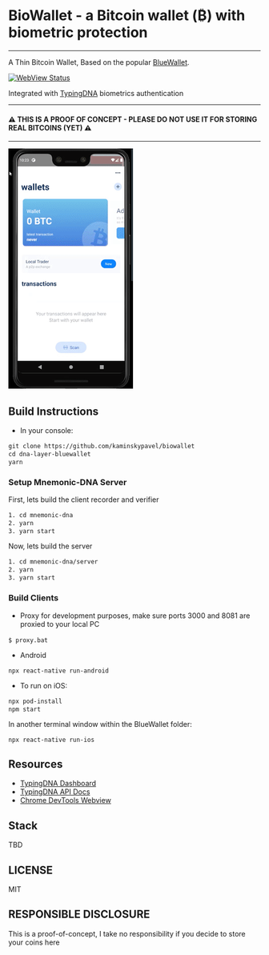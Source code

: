 # BioWallet - a Bitcoin wallet (₿) with biometric protection
---
A Thin Bitcoin Wallet, Based on the popular [BlueWallet](www.bluewallet.io).

[![WebView Status](https://api.netlify.com/api/v1/badges/e2908450-1c30-47ed-858f-506324174d62/deploy-status)](https://app.netlify.com/sites/biowallet/deploys)

Integrated with [TypingDNA](typingdna.com) biometrics authentication

---

####  ⚠ THIS IS A PROOF OF CONCEPT - PLEASE DO NOT USE IT FOR STORING REAL BITCOINS (YET) ⚠ 

---
<img src="./assets/preview.gif">


## Build Instructions

* In your console:

```
git clone https://github.com/kaminskypavel/biowallet
cd dna-layer-bluewallet
yarn
```


### Setup Mnemonic-DNA Server 

First, lets build the client recorder and verifier 
```
1. cd mnemonic-dna
2. yarn
3. yarn start
```

Now, lets build the server  
```
1. cd mnemonic-dna/server
2. yarn
3. yarn start
```
### Build Clients

* Proxy 
for development purposes, 
make sure ports 3000 and 8081 are proxied to your local PC

```$ proxy.bat ```

* Android

```
npx react-native run-android
```

* To run on iOS:

```
npx pod-install
npm start
```

In another terminal window within the BlueWallet folder:
```
npx react-native run-ios
```

## Resources
- [TypingDNA Dashboard](https://www.typingdna.com/clients/)
- [TypingDNA API Docs](https://api.typingdna.com/index.html#api-API_Services-saveUserPattern)
- [Chrome DevTools Webview](chrome://inspect/#devices)

## Stack
TBD

## LICENSE
MIT

## RESPONSIBLE DISCLOSURE
This is a proof-of-concept, I take no responsibility if you decide to store your coins here
